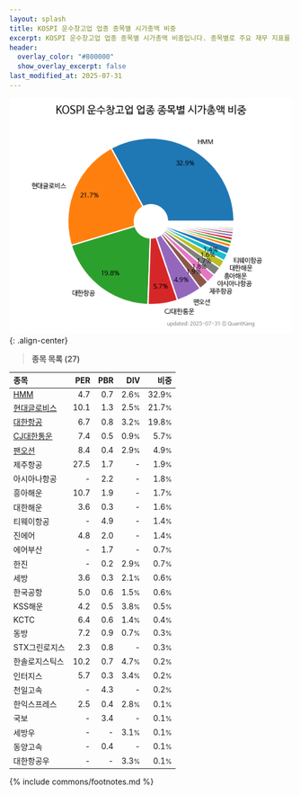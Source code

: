 ```yaml
---
layout: splash
title: KOSPI 운수창고업 업종 종목별 시가총액 비중
excerpt: KOSPI 운수창고업 업종 종목별 시가총액 비중입니다. 종목별로 주요 재무 지표를 함께 표시합니다.
header:
  overlay_color: "#800000"
  show_overlay_excerpt: false
last_modified_at: 2025-07-31
---
```



![KOSPI 운수창고업 업종 종목별 시가총액 비중](/stats/sector/images/kospi_업종_운수창고업_종목.png){: .align-center}


> **종목 목록 (27)**<a id="list"></a>

| **종목** | **PER** | **PBR** | **DIV** | **비중** |
| :------- | ------: | ------: | ------: | -------: |
| [HMM](/011200/) | 4.7 | 0.7 | 2.6<small>%</small> | 32.9<small>%</small> |
| [현대글로비스](/086280/) | 10.1 | 1.3 | 2.5<small>%</small> | 21.7<small>%</small> |
| [대한항공](/003490/) | 6.7 | 0.8 | 3.2<small>%</small> | 19.8<small>%</small> |
| [CJ대한통운](/000120/) | 7.4 | 0.5 | 0.9<small>%</small> | 5.7<small>%</small> |
| [팬오션](/028670/) | 8.4 | 0.4 | 2.9<small>%</small> | 4.9<small>%</small> |
| 제주항공 | 27.5 | 1.7 | - | 1.9<small>%</small> |
| 아시아나항공 | - | 2.2 | - | 1.8<small>%</small> |
| 흥아해운 | 10.7 | 1.9 | - | 1.7<small>%</small> |
| 대한해운 | 3.6 | 0.3 | - | 1.6<small>%</small> |
| 티웨이항공 | - | 4.9 | - | 1.4<small>%</small> |
| 진에어 | 4.8 | 2.0 | - | 1.4<small>%</small> |
| 에어부산 | - | 1.7 | - | 0.7<small>%</small> |
| 한진 | - | 0.2 | 2.9<small>%</small> | 0.7<small>%</small> |
| 세방 | 3.6 | 0.3 | 2.1<small>%</small> | 0.6<small>%</small> |
| 한국공항 | 5.0 | 0.6 | 1.5<small>%</small> | 0.6<small>%</small> |
| KSS해운 | 4.2 | 0.5 | 3.8<small>%</small> | 0.5<small>%</small> |
| KCTC | 6.4 | 0.6 | 1.4<small>%</small> | 0.4<small>%</small> |
| 동방 | 7.2 | 0.9 | 0.7<small>%</small> | 0.3<small>%</small> |
| STX그린로지스 | 2.3 | 0.8 | - | 0.3<small>%</small> |
| 한솔로지스틱스 | 10.2 | 0.7 | 4.7<small>%</small> | 0.2<small>%</small> |
| 인터지스 | 5.7 | 0.3 | 3.4<small>%</small> | 0.2<small>%</small> |
| 천일고속 | - | 4.3 | - | 0.2<small>%</small> |
| 한익스프레스 | 2.5 | 0.4 | 2.8<small>%</small> | 0.1<small>%</small> |
| 국보 | - | 3.4 | - | 0.1<small>%</small> |
| 세방우 | - | - | 3.1<small>%</small> | 0.1<small>%</small> |
| 동양고속 | - | 0.4 | - | 0.1<small>%</small> |
| 대한항공우 | - | - | 3.3<small>%</small> | 0.1<small>%</small> |

{% include commons/footnotes.md %}